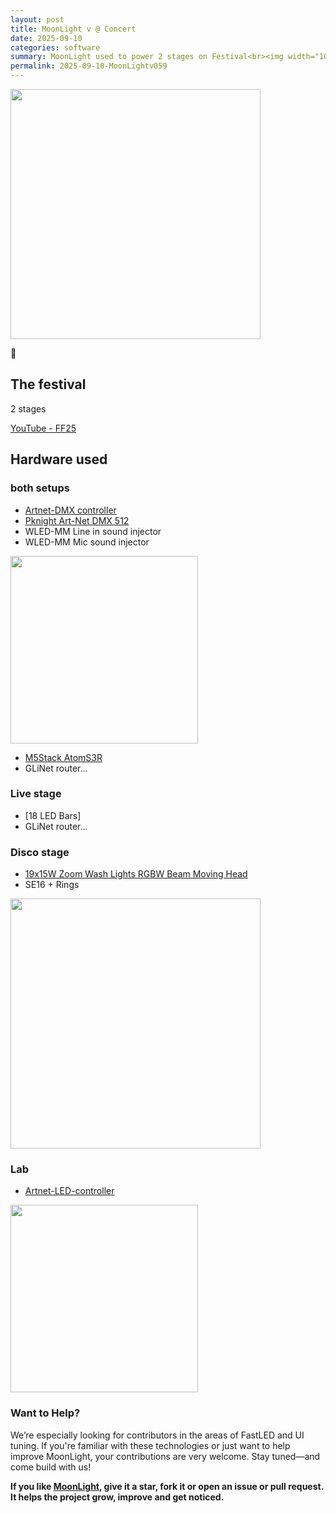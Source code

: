 ```yaml
---
layout: post
title: MoonLight v @ Concert
date: 2025-09-10
categories: software
summary: MoonLight used to power 2 stages on Festival<br><img width="100" src="https://github.com/user-attachments/assets/89404065-53fc-46b0-9309-bcadba45026b">
permalink: 2025-09-10-MoonLightv059
---
```


<img width="400" src="https://github.com/user-attachments/assets/89404065-53fc-46b0-9309-bcadba45026b"/>

🚧

## The festival

2 stages

[YouTube - FF25](https://youtu.be/NnEV9RplZN8)

## Hardware used

### both setups
* [Artnet-DMX controller](https://s.click.aliexpress.com/e/_ExRrKe4)
* [Pknight Art-Net DMX 512](https://s.click.aliexpress.com/e/_ExQK8Dc)
* WLED-MM Line in sound injector
* WLED-MM Mic sound injector

<img width="300" src="https://github.com/user-attachments/assets/e3d605b6-a023-4abb-b604-77b44267b1a3">

* [M5Stack AtomS3R](https://docs.m5stack.com/en/core/AtomS3R)
* GLiNet router...

### Live stage

* [18 LED Bars]
* GLiNet router...

### Disco stage

* [19x15W Zoom Wash Lights RGBW Beam Moving Head](https://s.click.aliexpress.com/e/_EwBfFYw)
* SE16 + Rings

<img width="400" src="https://github.com/user-attachments/assets/89404065-53fc-46b0-9309-bcadba45026b"/>

### Lab

* [Artnet-LED-controller](https://s.click.aliexpress.com/e/_Ex9uaOk)

<img width="300" src="https://github.com/user-attachments/assets/9c65921c-64e9-4558-b6ef-aed2a163fd88">

### Want to Help?

We’re especially looking for contributors in the areas of FastLED and UI tuning. If you're familiar with these technologies or just want to help improve MoonLight, your contributions are very welcome.
Stay tuned—and come build with us!

**If you like [MoonLight](https://github.com/MoonModules/MoonLight), give it a star, fork it or open an issue or pull request. It helps the project grow, improve and get noticed.**
